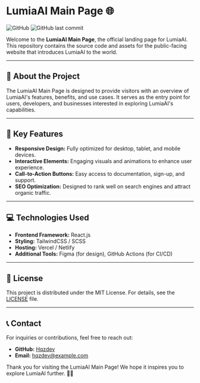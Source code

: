 # LumiaAI Main Page 🌐

![GitHub](https://img.shields.io/github/license/Hqzdev/Lumia-ai-main-page) ![GitHub last commit](https://img.shields.io/github/last-commit/Hqzdev/Lumia-ai-main-page)

Welcome to the **LumiaAI Main Page**, the official landing page for LumiaAI. This repository contains the source code and assets for the public-facing website that introduces LumiaAI to the world.

---

## 🌟 About the Project

The LumiaAI Main Page is designed to provide visitors with an overview of LumiaAI's features, benefits, and use cases. It serves as the entry point for users, developers, and businesses interested in exploring LumiaAI's capabilities.

---

## 🔧 Key Features

- **Responsive Design:** Fully optimized for desktop, tablet, and mobile devices.
- **Interactive Elements:** Engaging visuals and animations to enhance user experience.
- **Call-to-Action Buttons:** Easy access to documentation, sign-up, and support.
- **SEO Optimization:** Designed to rank well on search engines and attract organic traffic.

---

## 💻 Technologies Used

- **Frontend Framework:** React.js
- **Styling:** TailwindCSS / SCSS
- **Hosting:** Vercel / Netlify
- **Additional Tools:** Figma (for design), GitHub Actions (for CI/CD)

---

## 📄 License

This project is distributed under the MIT License. For details, see the [LICENSE](LICENSE) file.

---

## 📞 Contact

For inquiries or contributions, feel free to reach out:

- **GitHub:** [Hqzdev](https://github.com/Hqzdev)
- **Email:** hqzdev@example.com

Thank you for visiting the LumiaAI Main Page! We hope it inspires you to explore LumiaAI further. 🚀✨
